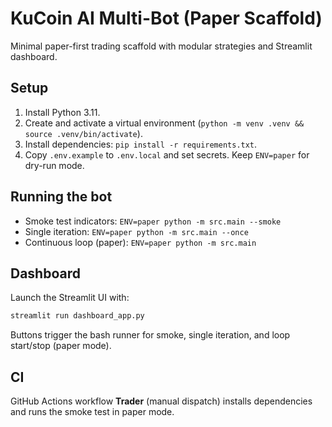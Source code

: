 # KuCoin AI Multi-Bot (Paper Scaffold)

Minimal paper-first trading scaffold with modular strategies and Streamlit dashboard.

## Setup

1. Install Python 3.11.
2. Create and activate a virtual environment (`python -m venv .venv && source .venv/bin/activate`).
3. Install dependencies: `pip install -r requirements.txt`.
4. Copy `.env.example` to `.env.local` and set secrets. Keep `ENV=paper` for dry-run mode.

## Running the bot

- Smoke test indicators: `ENV=paper python -m src.main --smoke`
- Single iteration: `ENV=paper python -m src.main --once`
- Continuous loop (paper): `ENV=paper python -m src.main`

## Dashboard

Launch the Streamlit UI with:

```bash
streamlit run dashboard_app.py
```

Buttons trigger the bash runner for smoke, single iteration, and loop start/stop (paper mode).

## CI

GitHub Actions workflow **Trader** (manual dispatch) installs dependencies and runs the smoke test in paper mode.

